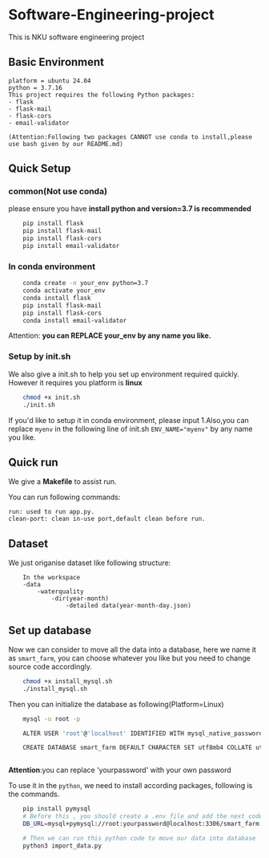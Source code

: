 # Software-Engineering-project
This is NKU software engineering project

## Basic Environment
    platform = ubuntu 24.04
    python = 3.7.16
    This project requires the following Python packages:
    - flask 
    - flask-mail
    - flask-cors
    - email-validator
  
    (Attention:Following two packages CANNOT use conda to install,please use bash given by our README.md)

## Quick Setup

### common(Not use conda)
please ensure you have __install python and version=3.7 is recommended__

```bash
    pip install flask
    pip install flask-mail
    pip install flask-cors
    pip install email-validator
```

### In conda environment
```bash
    conda create -n your_env python=3.7
    conda activate your_env
    conda install flask
    pip install flask-mail
    pip install flask-cors
    conda install email-validator
```
Attention: **you can REPLACE __your_env__ by any name you like.**

### Setup by init.sh
We also give a init.sh to help you set up environment required quickly. However it requires you platform is **linux**

```bash
    chmod +x init.sh
    ./init.sh
```
If you'd like to setup it in conda environment, please input 1.Also,you can replace ```myenv``` in the following line of init.sh ```ENV_NAME="myenv"``` by any name you like.

## Quick run
We give a **Makefile** to assist run.

You can run following commands:
    
    run: used to run app.py.
    clean-port: clean in-use port,default clean before run.

## Dataset
We just origanise dataset like following structure:
    
```
    In the workspace
    -data
        -waterquality
            -dir(year-month)
                -detailed data(year-month-day.json)
```

## Set up database
Now we can consider to move all the data into a database, here we name it as ``smart_farm``, you can choose whatever you like but you need to change source code accordingly.

``` bash
    chmod +x install_mysql.sh
    ./install_mysql.sh
```

Then you can initialize the database as following(Platform=Linux)
``` bash
    mysql -u root -p

    ALTER USER 'root'@'localhost' IDENTIFIED WITH mysql_native_password BY 'yourpassword';

    CREATE DATABASE smart_farm DEFAULT CHARACTER SET utf8mb4 COLLATE utf8mb4_general_ci;



```
**Attention**:you can replace 'yourpassword' with your own password

To use it in the ``python``, we need to install according packages, following is the commands.

``` bash
    pip install pymysql
    # Before this , you should create a .env file and add the next code into it.
    DB_URL=mysql+pymysql://root:yourpassword@localhost:3306/smart_farm

    # Then we can run this python code to move our data into database
    python3 import_data.py
```